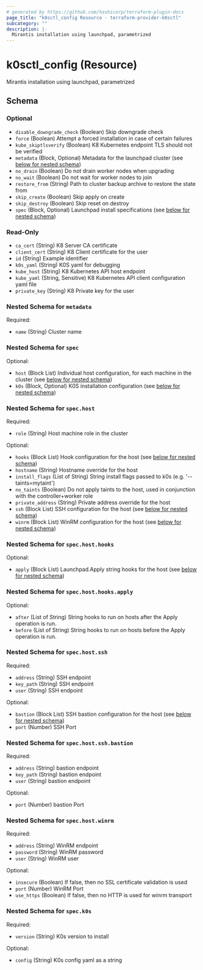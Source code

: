 ```yaml
---
# generated by https://github.com/hashicorp/terraform-plugin-docs
page_title: "k0sctl_config Resource - terraform-provider-k0sctl"
subcategory: ""
description: |-
  Mirantis installation using launchpad, parametrized
---
```


# k0sctl_config (Resource)

Mirantis installation using launchpad, parametrized



<!-- schema generated by tfplugindocs -->
## Schema

### Optional

- `disable_downgrade_check` (Boolean) Skip downgrade check
- `force` (Boolean) Attempt a forced installation in case of certain failures
- `kube_skiptlsverify` (Boolean) K8 Kubernetes endpoint TLS should not be verified
- `metadata` (Block, Optional) Metadata for the launchpad cluster (see [below for nested schema](#nestedblock--metadata))
- `no_drain` (Boolean) Do not drain worker nodes when upgrading
- `no_wait` (Boolean) Do not wait for worker nodes to join
- `restore_from` (String) Path to cluster backup archive to restore the state from
- `skip_create` (Boolean) Skip apply on create
- `skip_destroy` (Boolean) Skip reset on destroy
- `spec` (Block, Optional) Launchpad install specifications (see [below for nested schema](#nestedblock--spec))

### Read-Only

- `ca_cert` (String) K8 Server CA certificate
- `client_cert` (String) K8 Client certificate for the user
- `id` (String) Example identifier
- `k0s_yaml` (String) K0S yaml for debugging
- `kube_host` (String) K8 Kubernetes API host endpoint
- `kube_yaml` (String, Sensitive) K8 Kubernetes API client configuration yaml file
- `private_key` (String) K8 Private key for the user

<a id="nestedblock--metadata"></a>
### Nested Schema for `metadata`

Required:

- `name` (String) Cluster name


<a id="nestedblock--spec"></a>
### Nested Schema for `spec`

Optional:

- `host` (Block List) Individual host configuration, for each machine in the cluster (see [below for nested schema](#nestedblock--spec--host))
- `k0s` (Block, Optional) K0S installation configuration (see [below for nested schema](#nestedblock--spec--k0s))

<a id="nestedblock--spec--host"></a>
### Nested Schema for `spec.host`

Required:

- `role` (String) Host machine role in the cluster

Optional:

- `hooks` (Block List) Hook configuration for the host (see [below for nested schema](#nestedblock--spec--host--hooks))
- `hostname` (String) Hostname override for the host
- `install_flags` (List of String) String install flags passed to k0s (e.g. '--taints=mytaint')
- `no_taints` (Boolean) Do not apply taints to the host, used in conjunction with the controller+worker role
- `private_address` (String) Private address override for the host
- `ssh` (Block List) SSH configuration for the host (see [below for nested schema](#nestedblock--spec--host--ssh))
- `winrm` (Block List) WinRM configuration for the host (see [below for nested schema](#nestedblock--spec--host--winrm))

<a id="nestedblock--spec--host--hooks"></a>
### Nested Schema for `spec.host.hooks`

Optional:

- `apply` (Block List) Launchpad.Apply string hooks for the host (see [below for nested schema](#nestedblock--spec--host--hooks--apply))

<a id="nestedblock--spec--host--hooks--apply"></a>
### Nested Schema for `spec.host.hooks.apply`

Optional:

- `after` (List of String) String hooks to run on hosts after the Apply operation is run.
- `before` (List of String) String hooks to run on hosts before the Apply operation is run.



<a id="nestedblock--spec--host--ssh"></a>
### Nested Schema for `spec.host.ssh`

Required:

- `address` (String) SSH endpoint
- `key_path` (String) SSH endpoint
- `user` (String) SSH endpoint

Optional:

- `bastion` (Block List) SSH bastion configuration for the host (see [below for nested schema](#nestedblock--spec--host--ssh--bastion))
- `port` (Number) SSH Port

<a id="nestedblock--spec--host--ssh--bastion"></a>
### Nested Schema for `spec.host.ssh.bastion`

Required:

- `address` (String) bastion endpoint
- `key_path` (String) bastion endpoint
- `user` (String) bastion endpoint

Optional:

- `port` (Number) bastion Port



<a id="nestedblock--spec--host--winrm"></a>
### Nested Schema for `spec.host.winrm`

Required:

- `address` (String) WinRM endpoint
- `password` (String) WinRM password
- `user` (String) WinRM user

Optional:

- `insecure` (Boolean) If false, then no SSL certificate validation is used
- `port` (Number) WinRM Port
- `use_https` (Boolean) If false, then no HTTP is used for winrm transport



<a id="nestedblock--spec--k0s"></a>
### Nested Schema for `spec.k0s`

Required:

- `version` (String) K0s version to install

Optional:

- `config` (String) K0s config yaml as a string
